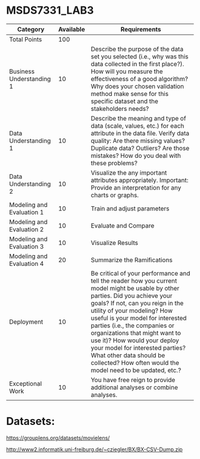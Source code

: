 # MSDS7331_LAB3

|         Category          |  Available | Requirements |
|  ----------               | ------     | ------------ |
|     Total  Points         |  	100   |
| Business Understanding  1 |	10	| Describe the purpose of the data set you selected (i.e., why was this data collected in the first place?). How will you measure the effectiveness of a good algorithm? Why does your chosen validation method make sense for this specific dataset and the stakeholders needs?|
| Data Understanding  1     | 10 |	Describe the meaning and type of data (scale, values, etc.) for each attribute in the data file. Verify data quality: Are there missing values? Duplicate data? Outliers? Are those mistakes? How do you deal with these problems?|
| Data Understanding 2      | 	10	| Visualize the any important attributes appropriately. Important: Provide an interpretation for any charts or graphs.|
| Modeling and Evaluation 1 |	10	| Train and adjust parameters |
| Modeling and Evaluation 2 | 	10 |	Evaluate and Compare |
| Modeling and Evaluation 3 |	10 |	Visualize Results |
| Modeling and Evaluation 4 |	20 |	Summarize the Ramifications |
| Deployment                |	10 |	Be critical of your performance and tell the reader how you current model might be usable by other parties. Did you achieve your goals? If not, can you reign in the utility of your modeling? How useful is your model for interested parties (i.e., the companies or organizations that might want to use it)? How would your deploy your model for interested parties? What other data should be collected? How often would the model need to be updated, etc.? |
| Exceptional Work	        | 10	| You have free reign to provide additional analyses or combine analyses. |


# Datasets:

https://grouplens.org/datasets/movielens/


http://www2.informatik.uni-freiburg.de/~cziegler/BX/BX-CSV-Dump.zip
